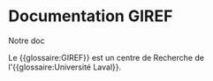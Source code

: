 # Documentation GIREF
Notre doc

Le {{glossaire:GIREF}} est un centre de Recherche de l'{{glossaire:Université Laval}}.
